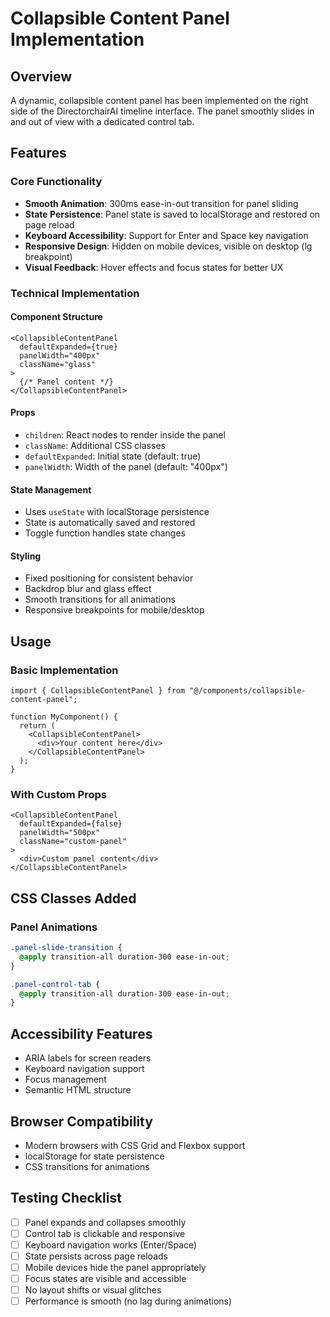 # Collapsible Content Panel Implementation

## Overview
A dynamic, collapsible content panel has been implemented on the right side of the DirectorchairAI timeline interface. The panel smoothly slides in and out of view with a dedicated control tab.

## Features

### Core Functionality
- **Smooth Animation**: 300ms ease-in-out transition for panel sliding
- **State Persistence**: Panel state is saved to localStorage and restored on page reload
- **Keyboard Accessibility**: Support for Enter and Space key navigation
- **Responsive Design**: Hidden on mobile devices, visible on desktop (lg breakpoint)
- **Visual Feedback**: Hover effects and focus states for better UX

### Technical Implementation

#### Component Structure
```tsx
<CollapsibleContentPanel 
  defaultExpanded={true}
  panelWidth="400px"
  className="glass"
>
  {/* Panel content */}
</CollapsibleContentPanel>
```

#### Props
- `children`: React nodes to render inside the panel
- `className`: Additional CSS classes
- `defaultExpanded`: Initial state (default: true)
- `panelWidth`: Width of the panel (default: "400px")

#### State Management
- Uses `useState` with localStorage persistence
- State is automatically saved and restored
- Toggle function handles state changes

#### Styling
- Fixed positioning for consistent behavior
- Backdrop blur and glass effect
- Smooth transitions for all animations
- Responsive breakpoints for mobile/desktop

## Usage

### Basic Implementation
```tsx
import { CollapsibleContentPanel } from "@/components/collapsible-content-panel";

function MyComponent() {
  return (
    <CollapsibleContentPanel>
      <div>Your content here</div>
    </CollapsibleContentPanel>
  );
}
```

### With Custom Props
```tsx
<CollapsibleContentPanel 
  defaultExpanded={false}
  panelWidth="500px"
  className="custom-panel"
>
  <div>Custom panel content</div>
</CollapsibleContentPanel>
```

## CSS Classes Added

### Panel Animations
```css
.panel-slide-transition {
  @apply transition-all duration-300 ease-in-out;
}

.panel-control-tab {
  @apply transition-all duration-300 ease-in-out;
}
```

## Accessibility Features
- ARIA labels for screen readers
- Keyboard navigation support
- Focus management
- Semantic HTML structure

## Browser Compatibility
- Modern browsers with CSS Grid and Flexbox support
- localStorage for state persistence
- CSS transitions for animations

## Testing Checklist
- [ ] Panel expands and collapses smoothly
- [ ] Control tab is clickable and responsive
- [ ] Keyboard navigation works (Enter/Space)
- [ ] State persists across page reloads
- [ ] Mobile devices hide the panel appropriately
- [ ] Focus states are visible and accessible
- [ ] No layout shifts or visual glitches
- [ ] Performance is smooth (no lag during animations)
